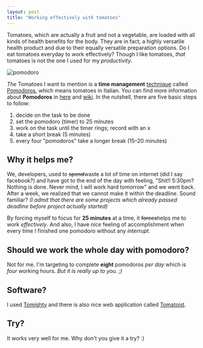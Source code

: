 ```yaml
---
layout: post
title: "Working effectively with tomatoes"
---
```


Tomatoes, which are actually a fruit and not a vegetable, are loaded with all kinds of health benefits for the body. They are in fact, a highly versatile health product and due to their equally versatile preparation options. Do I eat tomatoes everyday to work effectively? Though I like tomatoes, _that_ tomatoes is not the one I used for my _productivity_.

![pomodoro](//i.imgur.com/S9SWj.png)

_The_ Tomatoes I want to mention is a **time management** [technique][pomodoros] called [Pomodoros][pomodoros], which means tomatoes in Italian. You can find more information about **Pomodoros** in [here][pomodoros] and [wiki][]. In the nutshell, there are five basic steps to follow:

1. decide on the task to be done
2. set the pomodoro (timer) to 25 minutes
3. work on the task until the timer rings; record with an x
4. take a short break (5 minutes)
5. every four "pomodoros" take a longer break (15–20 minutes)

## Why it helps me?

We, developers, used to <s>spend</s>waste a lot of time on internet (did I say facebook?) and have got to the end of the day with feeling, "Shit!! 5:30pm? Nothing is done. Never mind, I will work hard tomorrow" and we went back. After a week, we realized that we cannot make it within the deadline. Sound familiar? _(I admit that there are some projects which already passed deadline before project actually started)_

By forcing myself to focus for **25 minutes** at a time, it <s>forces</s>helps me to work _effectively_. And also, I have _nice_ feeling of accomplishment when every time I finished one pomodoro without any _interrupt_.

## Should we work the whole day with pomodoro?

Not for me. I'm targeting to complete **eight** pomodoros _per day_ which is _four_ working hours. _But it is really up to you. ;)_

## Software?

I used [Tomighty][] and there is also nice web application called [Tomatoist][].

## Try?

It works very well for me. Why don't you give it a try? :)

[pomodoros]: //www.pomodorotechnique.com/
[wiki]: //en.wikipedia.org/wiki/Pomodoro_Technique
[tomighty]: //www.tomighty.org/
[tomatoist]: //tomatoi.st
